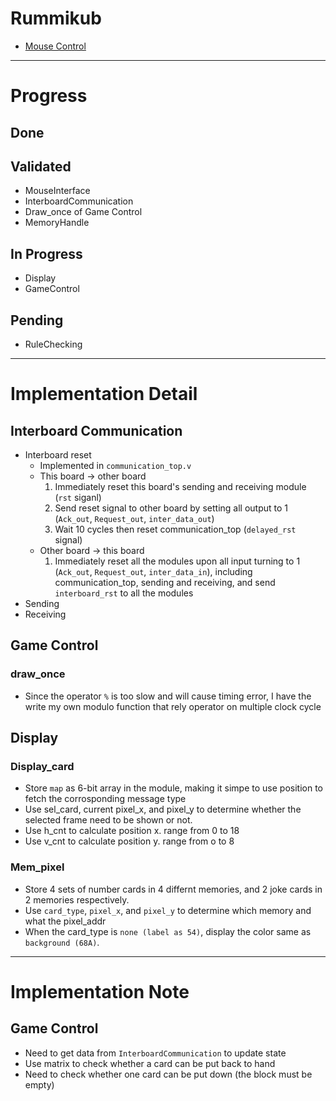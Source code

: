 # Rummikub
* [Mouse Control](https://github.com/RobRoyce/fpga_mouse_controller_basys3)

---

# Progress

## Done

## Validated
* MouseInterface
* InterboardCommunication
* Draw_once of Game Control 
* MemoryHandle

## In Progress
* Display
* GameControl

## Pending
* RuleChecking

---

# Implementation Detail

## Interboard Communication
* Interboard reset
    * Implemented in `communication_top.v`
    * This board -> other board
        1. Immediately reset this board's sending and receiving module (`rst` siganl)
        2. Send reset signal to other board by setting all output to 1 (`Ack_out`, `Request_out`, `inter_data_out`)
        3. Wait 10 cycles then reset communication_top (`delayed_rst` signal)
    * Other board -> this board
        1. Immediately reset all the modules upon all input turning to 1 (`Ack_out`, `Request_out`, `inter_data_in`), including communication_top, sending and receiving, and send `interboard_rst` to all the modules
* Sending
* Receiving

## Game Control

### draw_once
* Since the operator `%` is too slow and will cause timing error, I have the write my own modulo function that rely operator on multiple clock cycle

## Display

### Display_card
* Store `map` as 6-bit array in the module, making it simpe to use position to fetch the corrosponding message type
* Use sel_card, current pixel_x, and pixel_y to determine whether the selected frame need to be shown or not.
* Use h_cnt to calculate position x. range from 0 to 18
* Use v_cnt to calculate position y. range from o to 8

### Mem_pixel
* Store 4 sets of number cards in 4 differnt memories, and 2 joke cards in 2 memories respectively.
* Use `card_type`, `pixel_x`, and `pixel_y` to determine which memory and what the pixel_addr
* When the card_type is `none (label as 54)`, display the color same as `background (68A)`.
---

# Implementation Note

## Game Control
* Need to get data from `InterboardCommunication` to update state
* Use matrix to check whether a card can be put back to hand
* Need to check whether one card can be put down (the block must be empty)
